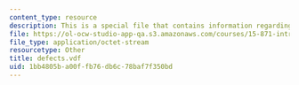 ```yaml
---
content_type: resource
description: This is a special file that contains information regarding defects.
file: https://ol-ocw-studio-app-qa.s3.amazonaws.com/courses/15-871-introduction-to-system-dynamics-fall-2013/1bb4805ba00ffb76db6c78baf7f350bd_defects.vdf
file_type: application/octet-stream
resourcetype: Other
title: defects.vdf
uid: 1bb4805b-a00f-fb76-db6c-78baf7f350bd
---
```

